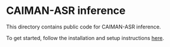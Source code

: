 # CAIMAN-ASR inference

This directory contains public code for CAIMAN-ASR inference.

To get started, follow the installation and setup instructions [here](https://caiman-asr.myrtle.ai/inference/inference_flow.html).
